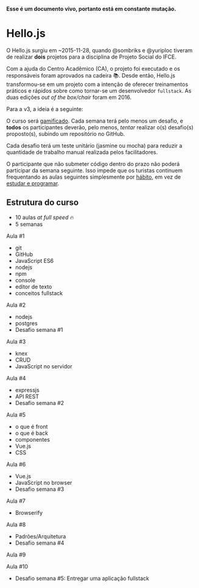 **Esse é um documento vivo, portanto está em constante mutação.**

# Hello.js

O Hello.js surgiu em ~2015-11-28, quando @sombriks e @yuriploc tiveram de realizar **dois** projetos para a disciplina de Projeto Social do IFCE.

Com a ajuda do Centro Acadêmico (CA), o projeto foi executado e os responsáveis foram aprovados na cadeira :books:. Desde então, Hello.js transformou-se em um projeto com a intenção de oferecer treinamentos práticos e rápidos sobre como tornar-se um desenvolvedor `fullstack`. As duas edições _out of the box/chair_ foram em 2016.

Para a v3, a ideia é a seguinte:

O curso será [gamificado](https://en.wikipedia.org/wiki/Gamification). Cada semana terá pelo menos um desafio, e **todos** os participantes deverão, pelo menos, _tentar_ realizar o(s) desafio(s) proposto(s), subindo um repositório no GitHub.

Cada desafio terá um teste unitário (jasmine ou mocha) para reduzir a quantidade de trabalho manual realizada pelos facilitadores.

O participante que não submeter código dentro do prazo não poderá participar da semana seguinte. Isso impede que os turistas continuem frequentando as aulas seguintes simplesmente por [hábito](http://study.com/articles/20_Bad_Habits_That_Dont_Belong_in_College.html), em vez de [estudar e programar](http://www.educationcorner.com/habits-of-successful-students.html).

## Estrutura do curso
- 10 aulas _at full speed_ :fire:
- 5 semanas

Aula #1
- git
- GitHub
- JavaScript ES6
- nodejs
- npm
- console
- editor de texto
- conceitos fullstack

Aula #2
- nodejs
- postgres
- Desafio semana #1

Aula #3
- knex
- CRUD
- JavaScript no servidor

Aula #4
- expressjs
- API REST
- Desafio semana #2

Aula #5
- o que é front
- o que é back
- componentes
- Vue.js
- CSS

Aula #6
- Vue.js
- JavaScript no browser
- Desafio semana #3

Aula #7
- Browserify

Aula #8
- Padrões/Arquitetura
- Desafio semana #4

Aula #9

Aula #10
- Desafio semana #5: Entregar uma aplicação fullstack
